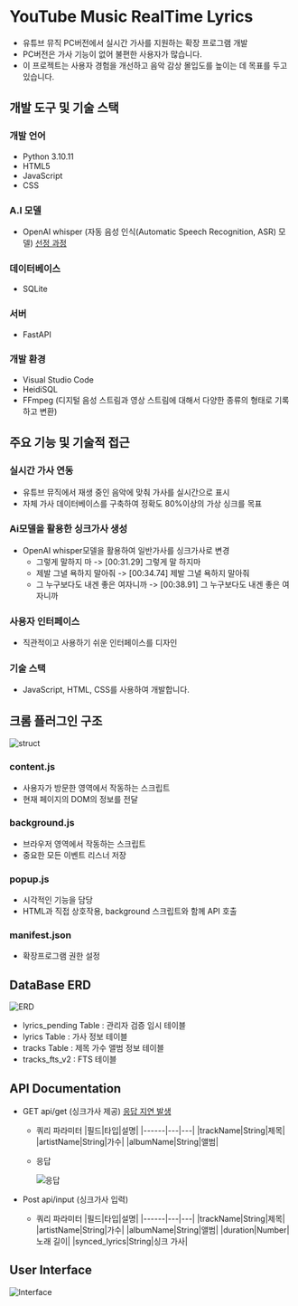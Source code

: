 # YouTube Music RealTime Lyrics
- 유튜브 뮤직 PC버전에서 실시간 가사를 지원하는 확장 프로그램 개발
- PC버전은 가사 기능이 없어 불편한 사용자가 많습니다.
- 이 프로젝트는 사용자 경험을 개선하고 음악 감상 몰입도를 높이는 데 목표를 두고 있습니다.

## 개발 도구 및 기술 스택

### 개발 언어
- Python 3.10.11
- HTML5
- JavaScript
- CSS

### A.I 모델
- OpenAI whisper (자동 음성 인식(Automatic Speech Recognition, ASR) 모델) [선정 과정](https://github.com/RealSan1/youtube-realtime-lyrics/issues/1)

### 데이터베이스
- SQLite

### 서버
- FastAPI
  
### 개발 환경
- Visual Studio Code
- HeidiSQL
- FFmpeg (디지털 음성 스트림과 영상 스트림에 대해서 다양한 종류의 형태로 기록하고 변환)
  
## 주요 기능 및 기술적 접근

### 실시간 가사 연동
- 유튜브 뮤직에서 재생 중인 음악에 맞춰 가사를 실시간으로 표시
- 자체 가사 데이터베이스를 구축하여 정확도 80%이상의 가상 싱크를 목표

### Ai모델을 활용한 싱크가사 생성
- OpenAI whisper모델을 활용하여 일반가사를 싱크가사로 변경
  - 그렇게 말하지 마 -> [00:31.29] 그렇게 말 하지마
  - 제발 그녈 욕하지 말아줘 -> [00:34.74] 제발 그녈 욕하지 말아줘
  - 그 누구보다도 내겐 좋은 여자니까 -> [00:38.91] 그 누구보다도 내겐 좋은 여자니까

### 사용자 인터페이스
- 직관적이고 사용하기 쉬운 인터페이스를 디자인

### 기술 스택
- JavaScript, HTML, CSS를 사용하여 개발합니다.

## 크롬 플러그인 구조
![struct](https://github.com/user-attachments/assets/84156811-168b-4011-9535-45f77f1523d8)

### content.js
- 사용자가 방문한 영역에서 작동하는 스크립트
- 현재 페이지의 DOM의 정보를 전달
  
### background.js
- 브라우저 영역에서 작동하는 스크립트
- 중요한 모든 이벤트 리스너 저장

### popup.js
- 시각적인 기능을 담당
- HTML과 직접 상호작용, background 스크립트와 함께 API 호출

### manifest.json
- 확장프로그램 권한 설정
## DataBase ERD
![ERD](https://github.com/user-attachments/assets/3aac9f10-2491-4228-b592-2ca755eb4951)
- lyrics_pending Table : 관리자 검증 임시 테이블
- lyrics Table : 가사 정보 테이블
- tracks Table : 제목 가수 앨범 정보 테이블
- tracks_fts_v2 : FTS 테이블

## API Documentation 
- GET api/get (싱크가사 제공) [응답 지연 발생](https://github.com/RealSan1/youtube-realtime-lyrics/issues/2)
  - 쿼리 파라미터
    |필드|타입|설명|
    |------|---|---|
    |trackName|String|제목|
    |artistName|String|가수|
    |albumName|String|앨범|
  - 응답
   
    ![응답](https://github.com/user-attachments/assets/cb0d815d-9287-4c78-b401-5a9effca1710)
    
- Post api/input (싱크가사 입력)
  - 쿼리 파라미터
    |필드|타입|설명|
    |------|---|---|
    |trackName|String|제목|
    |artistName|String|가수|
    |albumName|String|앨범|
    |duration|Number|노래 길이|
    |synced_lyrics|String|싱크 가사|

## User Interface
![Interface](https://github.com/user-attachments/assets/765b8d6c-7bc3-4a15-be5f-ee467c70578c)
